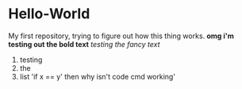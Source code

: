 # Hello-World
My first repository, trying to figure out how this thing works.
	**omg i'm testing out the bold text**
  *testing the fancy text*
  1. testing
  2. the
  3. list
'if x == y'
then why isn't code cmd working'


 
